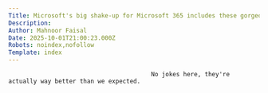 ```yaml
---
Title: Microsoft's big shake-up for Microsoft 365 includes these gorgeous new icons
Description: 
Author: Mahnoor Faisal
Date: 2025-10-01T21:00:23.000Z
Robots: noindex,nofollow
Template: index
---
```


                                            No jokes here, they're actually way better than we expected.
                                        